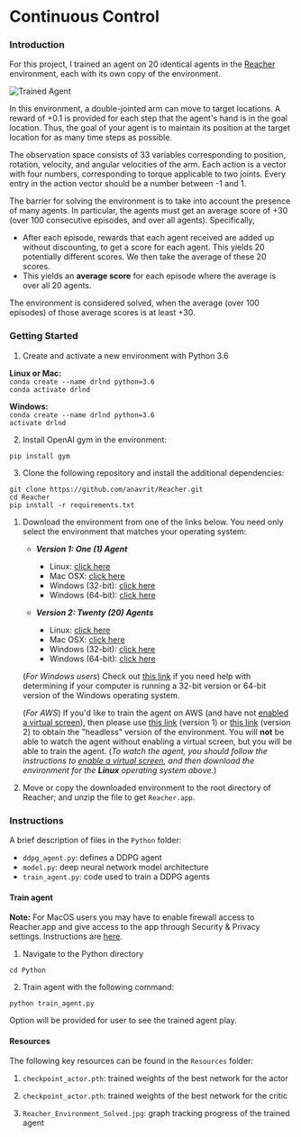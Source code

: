 [//]: # (Image References)

[image1]: https://user-images.githubusercontent.com/10624937/43851024-320ba930-9aff-11e8-8493-ee547c6af349.gif "Trained Agent"

# Continuous Control

### Introduction

For this project, I trained an agent on 20 identical agents in the [Reacher](https://github.com/Unity-Technologies/ml-agents/blob/master/docs/Learning-Environment-Examples.md#reacher) environment, each with its own copy of the environment.

![Trained Agent][image1]

In this environment, a double-jointed arm can move to target locations. A reward of +0.1 is provided for each step that the agent's hand is in the goal location. Thus, the goal of your agent is to maintain its position at the target location for as many time steps as possible.

The observation space consists of 33 variables corresponding to position, rotation, velocity, and angular velocities of the arm. Each action is a vector with four numbers, corresponding to torque applicable to two joints. Every entry in the action vector should be a number between -1 and 1.

The barrier for solving the environment is to take into account the presence of many agents.  In particular, the agents must get an average score of +30 (over 100 consecutive episodes, and over all agents).  Specifically,
- After each episode, rewards that each agent received are added up without discounting, to get a score for each agent.  This yields 20 potentially different scores.  We then take the average of these 20 scores.
- This yields an **average score** for each episode where the average is over all 20 agents.

The environment is considered solved, when the average (over 100 episodes) of those average scores is at least +30.

### Getting Started

1. Create and activate a new environment with Python 3.6

  **Linux or Mac:**<br>
  `conda create --name drlnd python=3.6` <br>
  `conda activate drlnd`

  **Windows:**<br>
  `conda create --name drlnd python=3.6`<br>
  `activate drlnd`    

2. Install OpenAI gym in the environment:

  `pip install gym` <br>

3. Clone the following repository and install the additional dependencies:

  `git clone https://github.com/anavrit/Reacher.git`<br>
  `cd Reacher`<br>
  `pip install -r requirements.txt`

1. Download the environment from one of the links below.  You need only select the environment that matches your operating system:

    - **_Version 1: One (1) Agent_**
        - Linux: [click here](https://s3-us-west-1.amazonaws.com/udacity-drlnd/P2/Reacher/one_agent/Reacher_Linux.zip)
        - Mac OSX: [click here](https://s3-us-west-1.amazonaws.com/udacity-drlnd/P2/Reacher/one_agent/Reacher.app.zip)
        - Windows (32-bit): [click here](https://s3-us-west-1.amazonaws.com/udacity-drlnd/P2/Reacher/one_agent/Reacher_Windows_x86.zip)
        - Windows (64-bit): [click here](https://s3-us-west-1.amazonaws.com/udacity-drlnd/P2/Reacher/one_agent/Reacher_Windows_x86_64.zip)

    - **_Version 2: Twenty (20) Agents_**
        - Linux: [click here](https://s3-us-west-1.amazonaws.com/udacity-drlnd/P2/Reacher/Reacher_Linux.zip)
        - Mac OSX: [click here](https://s3-us-west-1.amazonaws.com/udacity-drlnd/P2/Reacher/Reacher.app.zip)
        - Windows (32-bit): [click here](https://s3-us-west-1.amazonaws.com/udacity-drlnd/P2/Reacher/Reacher_Windows_x86.zip)
        - Windows (64-bit): [click here](https://s3-us-west-1.amazonaws.com/udacity-drlnd/P2/Reacher/Reacher_Windows_x86_64.zip)

    (_For Windows users_) Check out [this link](https://support.microsoft.com/en-us/help/827218/how-to-determine-whether-a-computer-is-running-a-32-bit-version-or-64) if you need help with determining if your computer is running a 32-bit version or 64-bit version of the Windows operating system.

    (_For AWS_) If you'd like to train the agent on AWS (and have not [enabled a virtual screen](https://github.com/Unity-Technologies/ml-agents/blob/master/docs/Training-on-Amazon-Web-Service.md)), then please use [this link](https://s3-us-west-1.amazonaws.com/udacity-drlnd/P2/Reacher/one_agent/Reacher_Linux_NoVis.zip) (version 1) or [this link](https://s3-us-west-1.amazonaws.com/udacity-drlnd/P2/Reacher/Reacher_Linux_NoVis.zip) (version 2) to obtain the "headless" version of the environment.  You will **not** be able to watch the agent without enabling a virtual screen, but you will be able to train the agent.  (_To watch the agent, you should follow the instructions to [enable a virtual screen](https://github.com/Unity-Technologies/ml-agents/blob/master/docs/Training-on-Amazon-Web-Service.md), and then download the environment for the **Linux** operating system above._)

2. Move or copy the downloaded environment to the root directory of Reacher; and unzip the file to get `Reacher.app`.

### Instructions

A brief description of files in the `Python` folder: <br>
- `ddpg_agent.py`: defines a DDPG agent
- `model.py`: deep neural network model architecture
- `train_agent.py`: code used to train a DDPG agents

#### Train agent <br>

**Note:** For MacOS users you may have to enable firewall access to Reacher.app and give access to the app through Security & Privacy settings. Instructions are [here](https://support.apple.com/guide/mac-help/block-connections-to-your-mac-with-a-firewall-mh34041/mac).

1. Navigate to the Python directory

  `cd Python`

2. Train agent with the following command:

  `python train_agent.py`<br>

  Option will be provided for user to see the trained agent play.

#### Resources <br>

The following key resources can be found in the `Resources` folder:

1. `checkpoint_actor.pth`: trained weights of the best network for the actor

2. `checkpoint_actor.pth`: trained weights of the best network for the critic

3. `Reacher_Environment_Solved.jpg`: graph tracking progress of the trained agent
